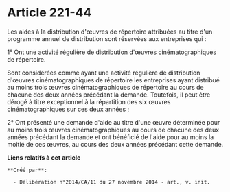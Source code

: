 # Article 221-44

Les aides à la distribution d'œuvres de répertoire attribuées au titre d'un programme annuel de distribution sont réservées
aux entreprises qui : 

1° Ont une activité régulière de distribution d'œuvres cinématographiques de répertoire. 

Sont considérées comme ayant une activité régulière de distribution d'œuvres cinématographiques de répertoire les entreprises
ayant distribué au moins trois œuvres cinématographiques de répertoire au cours de chacune des deux années précédant la
demande. Toutefois, il peut être dérogé à titre exceptionnel à la répartition des six œuvres cinématographiques sur ces deux
années ; 

2° Ont présenté une demande d'aide au titre d'une œuvre déterminée pour au moins trois œuvres cinématographiques au cours de
chacune des deux années précédant la demande et ont bénéficié de l'aide pour au moins la moitié de ces œuvres, au cours des
deux années précédant cette demande.

**Liens relatifs à cet article**

	**Créé par**:

	  - Délibération n°2014/CA/11 du 27 novembre 2014 - art., v. init.
